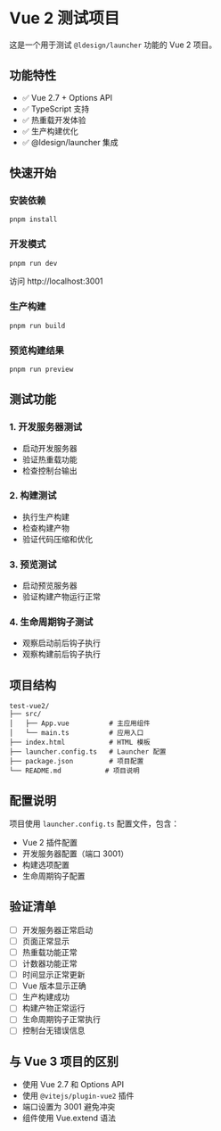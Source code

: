 # Vue 2 测试项目

这是一个用于测试 `@ldesign/launcher` 功能的 Vue 2 项目。

## 功能特性

- ✅ Vue 2.7 + Options API
- ✅ TypeScript 支持
- ✅ 热重载开发体验
- ✅ 生产构建优化
- ✅ @ldesign/launcher 集成

## 快速开始

### 安装依赖

```bash
pnpm install
```

### 开发模式

```bash
pnpm run dev
```

访问 http://localhost:3001

### 生产构建

```bash
pnpm run build
```

### 预览构建结果

```bash
pnpm run preview
```

## 测试功能

### 1. 开发服务器测试
- 启动开发服务器
- 验证热重载功能
- 检查控制台输出

### 2. 构建测试
- 执行生产构建
- 检查构建产物
- 验证代码压缩和优化

### 3. 预览测试
- 启动预览服务器
- 验证构建产物运行正常

### 4. 生命周期钩子测试
- 观察启动前后钩子执行
- 观察构建前后钩子执行

## 项目结构

```
test-vue2/
├── src/
│   ├── App.vue          # 主应用组件
│   └── main.ts          # 应用入口
├── index.html           # HTML 模板
├── launcher.config.ts   # Launcher 配置
├── package.json         # 项目配置
└── README.md           # 项目说明
```

## 配置说明

项目使用 `launcher.config.ts` 配置文件，包含：

- Vue 2 插件配置
- 开发服务器配置（端口 3001）
- 构建选项配置
- 生命周期钩子配置

## 验证清单

- [ ] 开发服务器正常启动
- [ ] 页面正常显示
- [ ] 热重载功能正常
- [ ] 计数器功能正常
- [ ] 时间显示正常更新
- [ ] Vue 版本显示正确
- [ ] 生产构建成功
- [ ] 构建产物正常运行
- [ ] 生命周期钩子正常执行
- [ ] 控制台无错误信息

## 与 Vue 3 项目的区别

- 使用 Vue 2.7 和 Options API
- 使用 `@vitejs/plugin-vue2` 插件
- 端口设置为 3001 避免冲突
- 组件使用 Vue.extend 语法

